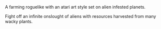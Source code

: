 A farming roguelike with an atari art style set on alien infested planets.

Fight off an infinite onslought of aliens with resources harvested from many wacky plants.
